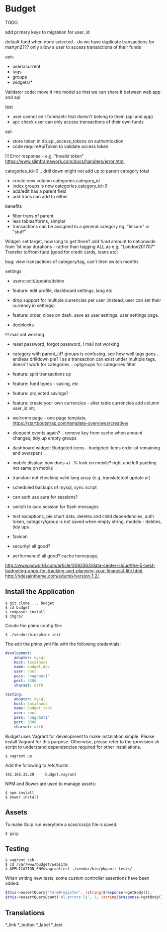 # Budget

TODO

add primary keys to migration for user_id

default fund when none selected - do we have duplicate transactions for martyn2???
only allow a user to access transactions of their funds

apis
* users/current
* tags
* groups
* widgets/*

Validator code: move it into model so that we can share it between web app and api

test
* user cannot edit funds/etc that doesn't belong to them (api and app)
* api: check user can only access transactions of their own funds

api:

* store token in db.api_access_tokens on authentication
* code requireApiToken to validate access token

!!! Error response - e.g. "Invalid token"
https://www.slimframework.com/docs/handlers/error.html

categories_id=0 .. drill down might not add up to parent category total
- create new column categories.category_id
- index groups is now categories.category_id=0
- add/edit has a parent field
- add trans can add to either

benefits
- filter trans of parent
- less tables/forms, simpler
- transactions can be assigned to a general category eg. "leisure" or "stuff"

Widget: set target, how long to get there? add fund amount to nationwide from 1st may
durations - rather than tagging ALL as e.g. "London201707"
Transfer to/from fund (good for credit cards, loans etc)



bug: view transactions of category/tag, can't then switch months

settings
* users::edit/update/delete
* feature: edit profile, dashboard settings, lang etc
* drop support for multiple currencies per user (instead, user can set their currency in settings)
* feature: order, close on dash. save as user settings. user settings page.

* docblocks

!!! mail not working
* reset password, forgot password, ! mail not working

* category with parent_id? groups is confusing. see how well tags goes .. endless drilldown pie?
! as a transaction can exist under multiple tags, doesn't work for categories .. optgroups for categories filter


* feature: split transactions up
* feature: fund types - saving, etc
* feature: projected savings?
* feature: create your own currencies - alter table currencies add column user_id int;


* welcome page - one page template, https://startbootstrap.com/template-overviews/creative/
* eloquent events again? .. remove key from cache when amount changes, tidy up empty groups
* dashboard widget: Budgeted items - budgeted items order of remaining and overspent



* mobile display: how does +/- % look on mobile? right and left padding not same on mobile

* transtool not checking valid lang array (e.g. translatetool update ar)
* scheduled backups of mysql, sync script
* can auth use aura for sessions?
* switch to aura session for flash messages
* test exceptions, pie chart data, deletes and child dependencies, auth token, category/group is not saved when empty string, models - deletes, tidy ups ..
* favicon
* security! all good?
* performance! all good? cache homepage,

http://www.pcworld.com/article/3093363/data-center-cloud/the-5-best-budgeting-apps-for-tracking-and-planning-your-financial-life.html, http://ndesaintheme.com/edumix/version_1.2/,


## Install the Application

```
$ git clone ... budget
$ cd budget
$ composer install
$ chgrp?
```

Create the phinx config file:

```
$ ./vendor/bin/phinx init
```

The edit the phinx.yml file with the following credentials:

```yml
development:
    adapter: mysql
    host: localhost
    name: budget_dev
    user: root
    pass: 'vagrant1'
    port: 3306
    charset: utf8

testing:
    adapter: mysql
    host: localhost
    name: budget_test
    user: root
    pass: 'vagrant1'
    port: 3306
    charset: utf8
```

Budget uses Vagrant for development to make installation simple. Please install Vagrant for this purpose. Otherwise, please refer to the /provision.sh script to understand dependencies required for other installations.

```
$ vagrant up
```

Add the following to /etc/hosts

```
192.168.33.20     budget.vagrant
```

NPM and Bower are used to manage assets:

```
$ npm install
$ bower install
```

## Assets

To make Gulp run everytime a scss/css/js file is saved:

```
$ gulp
```

## Testing

```
$ vagrant ssh
$ cd /var/www/budget/website
$ APPLICATION_ENV=vagranttest ./vendor/bin/phpunit tests/
```

When writing new tests, some custom controller assertions have been added:

```php
$this->assertQuery('form#register', (string)$response->getBody());
$this->assertQueryCount('ul.errors li', 3, (string)$response->getBody());
```

## Translations

*_link
*_button
*_label
*_text
